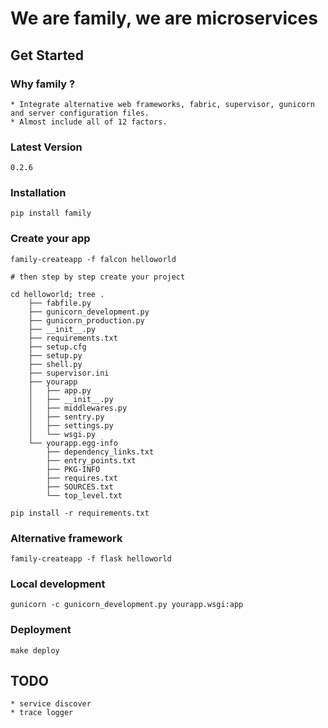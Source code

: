 # We are family, we are microservices

## Get Started

### Why family ?

    * Integrate alternative web frameworks, fabric, supervisor, gunicorn and server configuration files.
    * Almost include all of 12 factors.

### Latest Version

    0.2.6

### Installation

    pip install family

### Create your app

    family-createapp -f falcon helloworld

    # then step by step create your project

    cd helloworld; tree .
        ├── fabfile.py
        ├── gunicorn_development.py
        ├── gunicorn_production.py
        ├── __init__.py
        ├── requirements.txt
        ├── setup.cfg
        ├── setup.py
        ├── shell.py
        ├── supervisor.ini
        ├── yourapp
        │   ├── app.py
        │   ├── __init__.py
        │   ├── middlewares.py
        │   ├── sentry.py
        │   ├── settings.py
        │   └── wsgi.py
        └── yourapp.egg-info
            ├── dependency_links.txt
            ├── entry_points.txt
            ├── PKG-INFO
            ├── requires.txt
            ├── SOURCES.txt
            └── top_level.txt

    pip install -r requirements.txt

### Alternative framework

    family-createapp -f flask helloworld

### Local development

    gunicorn -c gunicorn_development.py yourapp.wsgi:app
    

### Deployment

    make deploy


## TODO

    * service discover
    * trace logger
